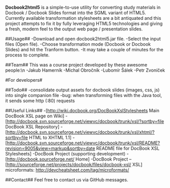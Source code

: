 **Docbook2html5** is a simple-to-use utility for converting study materials in Docbook / Docbook Slides format into the SGML variant of HTML5. Currently available transformation stylesheets are a bit antiquated and this project attempts to fix it by fully leveraging HTML5 technologies and giving a fresh, modern feel to the output web page / presentation slides.

##Usage##
-Download and open docbook2html5.jar file. 
-Select the input files (Open file). 
-Choose transformation mode (Docbook or Docbook Slides) and hit the Tranform button.
-It may take a couple of minutes for the process to complete.

##Team##
This was a course project developed by these awesome people:\n
-Jakub Hamerník
-Michal Obročník
-Lubomír Šálek
-Petr Zvoníček

#For developers#

##Todo##
-consolidate output assets for docbook slides (images, css, js) into single companion file 
-bug: when transforming files with the Java tool, it sends some http (:80) requests

##Useful Links##
-[http://wiki.docbook.org/DocBookXslStylesheets Main DocBook XSL page on Wiki]
-[http://docbook.svn.sourceforge.net/viewvc/docbook/trunk/xsl/?sortby=file DocBook XSL Repository]
-[http://docbook.svn.sourceforge.net/viewvc/docbook/trunk/xsl/xhtml/?sortby=file HTML to XHTML 1.1]
-[http://docbook.svn.sourceforge.net/viewvc/docbook/trunk/xsl/README?revision=9005&view=markup&sortby=date README file for DocBook XSL Stylesheets]
-DocBook Project (supporting development) - [http://docbook.sourceforge.net/ Home]
-DocBook Project – [http://sourceforge.net/projects/docbook/files/docbook-xsl/ XSL]
microformats: http://devcheatsheet.com/tag/microformats/

##Contact##
Feel free to contact us via GitHub messages.